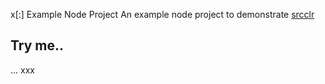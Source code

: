 x[:] Example Node Project
An example node project to demonstrate [srcclr](https://www.srcclr.com)
## Try me..
...
xxx
